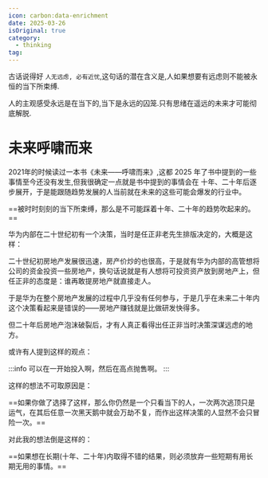 ```yaml
---
icon: carbon:data-enrichment
date: 2025-03-26
isOriginal: true
category:
  - thinking
tag:
---
```


古话说得好 `人无远虑, 必有近忧`,这句话的潜在含义是,人如果想要有远虑则不能被永恒的当下所束缚.

人的主观感受永远是在当下的,当下是永远的囚笼.只有思绪在遥远的未来才可能彻底解脱.

<!-- more -->

# 未来呼啸而来

2021年的时候读过一本书《未来——呼啸而来》,这都 2025 年了书中提到的一些事情至今还没有发生,但我很确定一点就是书中提到的事情会在 十年、二十年后逐步展开，于是能跟随趋势发展的人当前就在未来的这些可能会爆发的行业中。

==被时时刻刻的当下所束缚，那么是不可能踩着十年、二十年的趋势吹起来的。==

华为内部在二十世纪初有一个决策，当时是任正非老先生排版决定的，大概是这样：

二十世纪初房地产发展很迅速，房产价炒的也很高，于是就有华为内部的高管想将公司的资金投资一些房地产，换句话说就是有人想将可投资资产放到房地产上，但任正非的态度是：谁再敢提房地产就直接走人。

于是华为在整个房地产发展的过程中几乎没有任何参与，于是几乎在未来二十年内这个决策看起来是错误的——房地产赚钱就是比做研发快得多。

但二十年后房地产泡沫破裂后，才有人真正看得出任正非当时决策深谋远虑的地方。

或许有人提到这样的观点：

:::info
可以在一开始投入啊，然后在高点抛售啊。
:::

这样的想法不可取原因是：

==如果你做了选择了这样，那么你仍然是一个只看当下的人，一次两次逃顶只是运气，在其后任意一次黑天鹅中就会万劫不复，而作出这样决策的人显然不会只冒险一次。==

对此我的想法倒是这样的：

==如果想在长期(十年、二十年)内取得不错的结果，则必须放弃一些短期有用长期无用的事情。==